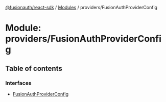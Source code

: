 [@fusionauth/react-sdk](../README.md) / [Modules](../modules.md) / providers/FusionAuthProviderConfig

# Module: providers/FusionAuthProviderConfig

## Table of contents

### Interfaces

- [FusionAuthProviderConfig](../interfaces/providers_FusionAuthProviderConfig.FusionAuthProviderConfig.md)
